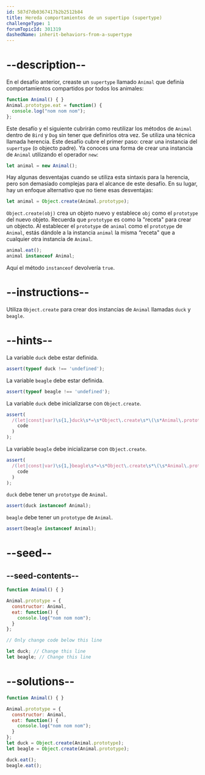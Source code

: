 ```yaml
---
id: 587d7db0367417b2b2512b84
title: Hereda comportamientos de un supertipo (supertype)
challengeType: 1
forumTopicId: 301319
dashedName: inherit-behaviors-from-a-supertype
---
```


# --description--

En el desafío anterior, creaste un `supertype` llamado `Animal` que definía comportamientos compartidos por todos los animales:

```js
function Animal() { }
Animal.prototype.eat = function() {
  console.log("nom nom nom");
};
```

Este desafío y el siguiente cubrirán como reutilizar los métodos de `Animal` dentro de `Bird` y `Dog` sin tener que definirlos otra vez. Se utiliza una técnica llamada herencia. Este desafío cubre el primer paso: crear una instancia del `supertype` (o objecto padre). Ya conoces una forma de crear una instancia de `Animal` utilizando el operador `new`:

```js
let animal = new Animal();
```

Hay algunas desventajas cuando se utiliza esta sintaxis para la herencia, pero son demasiado complejas para el alcance de este desafío. En su lugar, hay un enfoque alternativo que no tiene esas desventajas:

```js
let animal = Object.create(Animal.prototype);
```

`Object.create(obj)` crea un objeto nuevo y establece `obj` como el `prototype` del nuevo objeto. Recuerda que `prototype` es como la "receta" para crear un objecto. Al establecer el `prototype` de `animal` como el `prototype` de `Animal`, estás dándole a la instancia `animal` la misma “receta" que a cualquier otra instancia de `Animal`.

```js
animal.eat();
animal instanceof Animal;
```

Aquí el método `instanceof` devolvería `true`.

# --instructions--

Utiliza `Object.create` para crear dos instancias de `Animal` llamadas `duck` y `beagle`.

# --hints--

La variable `duck` debe estar definida.

```js
assert(typeof duck !== 'undefined');
```

La variable `beagle` debe estar definida.

```js
assert(typeof beagle !== 'undefined');
```

La variable `duck` debe inicializarse con `Object.create`.

```js
assert(
  /(let|const|var)\s{1,}duck\s*=\s*Object\.create\s*\(\s*Animal\.prototype\s*\)\s*/.test(
    code
  )
);
```

La variable `beagle` debe inicializarse con `Object.create`.

```js
assert(
  /(let|const|var)\s{1,}beagle\s*=\s*Object\.create\s*\(\s*Animal\.prototype\s*\)\s*/.test(
    code
  )
);
```

`duck` debe tener un `prototype` de `Animal`.

```js
assert(duck instanceof Animal);
```

`beagle` debe tener un `prototype` de `Animal`.

```js
assert(beagle instanceof Animal);
```

# --seed--

## --seed-contents--

```js
function Animal() { }

Animal.prototype = {
  constructor: Animal,
  eat: function() {
    console.log("nom nom nom");
  }
};

// Only change code below this line

let duck; // Change this line
let beagle; // Change this line
```

# --solutions--

```js
function Animal() { }

Animal.prototype = {
  constructor: Animal,
  eat: function() {
    console.log("nom nom nom");
  }
};
let duck = Object.create(Animal.prototype);
let beagle = Object.create(Animal.prototype);

duck.eat();
beagle.eat();
```
